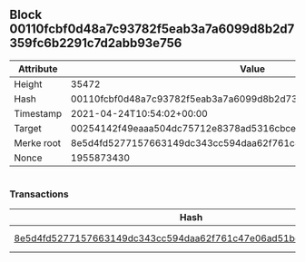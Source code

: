 ## Block 00110fcbf0d48a7c93782f5eab3a7a6099d8b2d7359fc6b2291c7d2abb93e756

Attribute | Value
--- | ---
Height | 35472
Hash | 00110fcbf0d48a7c93782f5eab3a7a6099d8b2d7359fc6b2291c7d2abb93e756
Timestamp | 2021-04-24T10:54:02+00:00
Target | 00254142f49eaaa504dc75712e8378ad5316cbcead634704b3734b6271167cc4
Merke root | 8e5d4fd5277157663149dc343cc594daa62f761c47e06ad51be0afecdca8c5eb
Nonce | 1955873430

```

```

### Transactions

Hash | Amount
--- | ---
[8e5d4fd5277157663149dc343cc594daa62f761c47e06ad51be0afecdca8c5eb](8e5d4fd5277157663149dc343cc594daa62f761c47e06ad51be0afecdca8c5eb.md) | 10.00000000 SKEPTI 

